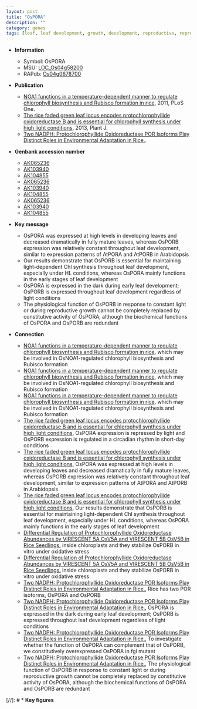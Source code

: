 ```yaml
---
layout: post
title: "OsPORA"
description: ""
category: genes
tags: [leaf, leaf development, growth, development, reproductive, reproductive growth]
---
```


* **Information**  
    + Symbol: OsPORA  
    + MSU: [LOC_Os04g58200](http://rice.plantbiology.msu.edu/cgi-bin/ORF_infopage.cgi?orf=LOC_Os04g58200)  
    + RAPdb: [Os04g0678700](http://rapdb.dna.affrc.go.jp/viewer/gbrowse_details/irgsp1?name=Os04g0678700)  

* **Publication**  
    + [NOA1 functions in a temperature-dependent manner to regulate chlorophyll biosynthesis and Rubisco formation in rice](http://www.ncbi.nlm.nih.gov/pubmed?term=NOA1+functions+in+a+temperature-dependent+manner+to+regulate+chlorophyll+biosynthesis+and+Rubisco+formation+in+rice%5BTitle%5D), 2011, PLoS One.
    + [The rice faded green leaf locus encodes protochlorophyllide oxidoreductase B and is essential for chlorophyll synthesis under high light conditions](http://www.ncbi.nlm.nih.gov/pubmed?term=The+rice+faded+green+leaf+locus+encodes+protochlorophyllide+oxidoreductase+B+and+is+essential+for+chlorophyll+synthesis+under+high+light+conditions%5BTitle%5D), 2013, Plant J.
    + [Two NADPH: Protochlorophyllide Oxidoreductase POR Isoforms Play Distinct Roles in Environmental Adaptation in Rice.](N+Y).

* **Genbank accession number**  
    + [AK065236](http://www.ncbi.nlm.nih.gov/nuccore/AK065236)
    + [AK103940](http://www.ncbi.nlm.nih.gov/nuccore/AK103940)
    + [AK104855](http://www.ncbi.nlm.nih.gov/nuccore/AK104855)
    + [AK065236](http://www.ncbi.nlm.nih.gov/nuccore/AK065236)
    + [AK103940](http://www.ncbi.nlm.nih.gov/nuccore/AK103940)
    + [AK104855](http://www.ncbi.nlm.nih.gov/nuccore/AK104855)
    + [AK065236](http://www.ncbi.nlm.nih.gov/nuccore/AK065236)
    + [AK103940](http://www.ncbi.nlm.nih.gov/nuccore/AK103940)
    + [AK104855](http://www.ncbi.nlm.nih.gov/nuccore/AK104855)

* **Key message**  
    + OsPORA was expressed at high levels in developing leaves and decreased dramatically in fully mature leaves, whereas OsPORB expression was relatively constant throughout leaf development, similar to expression patterns of AtPORA and AtPORB in Arabidopsis
    + Our results demonstrate that OsPORB is essential for maintaining light-dependent Chl synthesis throughout leaf development, especially under HL conditions, whereas OsPORA mainly functions in the early stages of leaf development
    + OsPORA is expressed in the dark during early leaf development; OsPORB is expressed throughout leaf development regardless of light conditions
    + The physiological function of OsPORB in response to constant light or during reproductive growth cannot be completely replaced by constitutive activity of OsPORA, although the biochemical functions of OsPORA and OsPORB are redundant

* **Connection**  
    + [NOA1 functions in a temperature-dependent manner to regulate chlorophyll biosynthesis and Rubisco formation in rice](RNA-binding+protein+of+the+Puf+family), which may be involved in OsNOA1-regulated chlorophyll biosynthesis and Rubisco formation
    + [NOA1 functions in a temperature-dependent manner to regulate chlorophyll biosynthesis and Rubisco formation in rice](RNA-binding+protein+of+the+Puf+family), which may be involved in OsNOA1-regulated chlorophyll biosynthesis and Rubisco formation
    + [NOA1 functions in a temperature-dependent manner to regulate chlorophyll biosynthesis and Rubisco formation in rice](RNA-binding+protein+of+the+Puf+family), which may be involved in OsNOA1-regulated chlorophyll biosynthesis and Rubisco formation
    + [The rice faded green leaf locus encodes protochlorophyllide oxidoreductase B and is essential for chlorophyll synthesis under high light conditions](http://www.ncbi.nlm.nih.gov/pubmed?term=The+rice+faded+green+leaf+locus+encodes+protochlorophyllide+oxidoreductase+B+and+is+essential+for+chlorophyll+synthesis+under+high+light+conditions%5BTitle%5D), OsPORA expression is repressed by light and OsPORB expression is regulated in a circadian rhythm in short-day conditions
    + [The rice faded green leaf locus encodes protochlorophyllide oxidoreductase B and is essential for chlorophyll synthesis under high light conditions](http://www.ncbi.nlm.nih.gov/pubmed?term=The+rice+faded+green+leaf+locus+encodes+protochlorophyllide+oxidoreductase+B+and+is+essential+for+chlorophyll+synthesis+under+high+light+conditions%5BTitle%5D), OsPORA was expressed at high levels in developing leaves and decreased dramatically in fully mature leaves, whereas OsPORB expression was relatively constant throughout leaf development, similar to expression patterns of AtPORA and AtPORB in Arabidopsis
    + [The rice faded green leaf locus encodes protochlorophyllide oxidoreductase B and is essential for chlorophyll synthesis under high light conditions](http://www.ncbi.nlm.nih.gov/pubmed?term=The+rice+faded+green+leaf+locus+encodes+protochlorophyllide+oxidoreductase+B+and+is+essential+for+chlorophyll+synthesis+under+high+light+conditions%5BTitle%5D), Our results demonstrate that OsPORB is essential for maintaining light-dependent Chl synthesis throughout leaf development, especially under HL conditions, whereas OsPORA mainly functions in the early stages of leaf development
    + [Differential Regulation of Protochlorophyllide Oxidoreductase Abundances by VIRESCENT 5A OsV5A and VIRESCENT 5B OsV5B in Rice Seedlings.](OsPORA+and+OsPORB) inside chloroplasts and they stabilize OsPORB in vitro under oxidative stress
    + [Differential Regulation of Protochlorophyllide Oxidoreductase Abundances by VIRESCENT 5A OsV5A and VIRESCENT 5B OsV5B in Rice Seedlings.](OsPORA+and+OsPORB) inside chloroplasts and they stabilize OsPORB in vitro under oxidative stress
    + [Two NADPH: Protochlorophyllide Oxidoreductase POR Isoforms Play Distinct Roles in Environmental Adaptation in Rice.](http://www.ncbi.nlm.nih.gov/pubmed?term=Two+NADPH:+Protochlorophyllide+Oxidoreductase+POR+Isoforms+Play+Distinct+Roles+in+Environmental+Adaptation+in+Rice.%5BTitle%5D), Rice has two POR isoforms, OsPORA and OsPORB
    + [Two NADPH: Protochlorophyllide Oxidoreductase POR Isoforms Play Distinct Roles in Environmental Adaptation in Rice.](http://www.ncbi.nlm.nih.gov/pubmed?term=Two+NADPH:+Protochlorophyllide+Oxidoreductase+POR+Isoforms+Play+Distinct+Roles+in+Environmental+Adaptation+in+Rice.%5BTitle%5D), OsPORA is expressed in the dark during early leaf development; OsPORB is expressed throughout leaf development regardless of light conditions
    + [Two NADPH: Protochlorophyllide Oxidoreductase POR Isoforms Play Distinct Roles in Environmental Adaptation in Rice.](http://www.ncbi.nlm.nih.gov/pubmed?term=Two+NADPH:+Protochlorophyllide+Oxidoreductase+POR+Isoforms+Play+Distinct+Roles+in+Environmental+Adaptation+in+Rice.%5BTitle%5D), To investigate whether the function of OsPORA can complement that of OsPORB, we constitutively overexpressed OsPORA in fgl mutant
    + [Two NADPH: Protochlorophyllide Oxidoreductase POR Isoforms Play Distinct Roles in Environmental Adaptation in Rice.](http://www.ncbi.nlm.nih.gov/pubmed?term=Two+NADPH:+Protochlorophyllide+Oxidoreductase+POR+Isoforms+Play+Distinct+Roles+in+Environmental+Adaptation+in+Rice.%5BTitle%5D), The physiological function of OsPORB in response to constant light or during reproductive growth cannot be completely replaced by constitutive activity of OsPORA, although the biochemical functions of OsPORA and OsPORB are redundant

[//]: # * **Key figures**  


